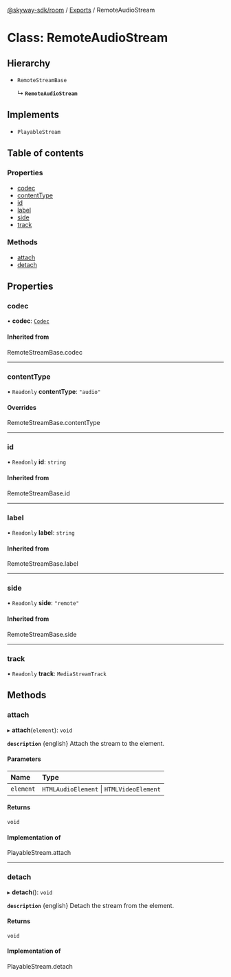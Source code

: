 [@skyway-sdk/room](../README.md) / [Exports](../modules.md) / RemoteAudioStream

# Class: RemoteAudioStream

## Hierarchy

- `RemoteStreamBase`

  ↳ **`RemoteAudioStream`**

## Implements

- `PlayableStream`

## Table of contents

### Properties

- [codec](RemoteAudioStream.md#codec)
- [contentType](RemoteAudioStream.md#contenttype)
- [id](RemoteAudioStream.md#id)
- [label](RemoteAudioStream.md#label)
- [side](RemoteAudioStream.md#side)
- [track](RemoteAudioStream.md#track)

### Methods

- [attach](RemoteAudioStream.md#attach)
- [detach](RemoteAudioStream.md#detach)

## Properties

### codec

• **codec**: [`Codec`](../interfaces/Codec.md)

#### Inherited from

RemoteStreamBase.codec

___

### contentType

• `Readonly` **contentType**: ``"audio"``

#### Overrides

RemoteStreamBase.contentType

___

### id

• `Readonly` **id**: `string`

#### Inherited from

RemoteStreamBase.id

___

### label

• `Readonly` **label**: `string`

#### Inherited from

RemoteStreamBase.label

___

### side

• `Readonly` **side**: ``"remote"``

#### Inherited from

RemoteStreamBase.side

___

### track

• `Readonly` **track**: `MediaStreamTrack`

## Methods

### attach

▸ **attach**(`element`): `void`

**`description`** {english} Attach the stream to the element.

#### Parameters

| Name | Type |
| :------ | :------ |
| `element` | `HTMLAudioElement` \| `HTMLVideoElement` |

#### Returns

`void`

#### Implementation of

PlayableStream.attach

___

### detach

▸ **detach**(): `void`

**`description`** {english} Detach the stream from the element.

#### Returns

`void`

#### Implementation of

PlayableStream.detach
